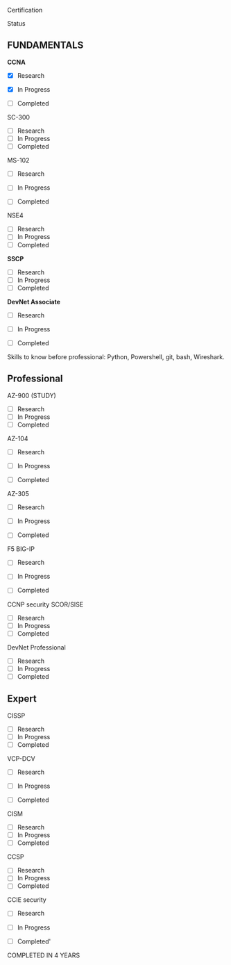 

Certification

Status

## FUNDAMENTALS


**CCNA**

- [x] Research
- [x] In Progress
- [ ] Completed


SC-300
- [ ] Research
- [ ] In Progress
- [ ] Completed

MS-102
- [ ] Research
- [ ] In Progress
- [ ] Completed


NSE4
- [ ] Research
- [ ] In Progress
- [ ] Completed

**SSCP**
- [ ] Research
- [ ] In Progress
- [ ] Completed

**DevNet Associate**
- [ ] Research
- [ ] In Progress
- [ ] Completed


Skills to know before professional: Python, Powershell, git, bash, Wireshark.


## Professional

AZ-900 (STUDY)
- [ ] Research
- [ ] In Progress
- [ ] Completed

AZ-104
- [ ] Research
- [ ] In Progress
- [ ] Completed


AZ-305
- [ ] Research
- [ ] In Progress
- [ ] Completed


F5 BIG-IP
- [ ] Research
- [ ] In Progress
- [ ] Completed


CCNP security SCOR/SISE

- [ ] Research
- [ ] In Progress
- [ ] Completed

DevNet Professional
- [ ] Research
- [ ] In Progress
- [ ] Completed

## Expert

CISSP
- [ ] Research
- [ ] In Progress
- [ ] Completed

VCP-DCV
- [ ] Research
- [ ] In Progress
- [ ] Completed


CISM
- [ ] Research
- [ ] In Progress
- [ ] Completed

CCSP
- [ ] Research
- [ ] In Progress
- [ ] Completed

CCIE security

- [ ] Research
- [ ] In Progress
- [ ] Completed'




COMPLETED IN 4 YEARS


